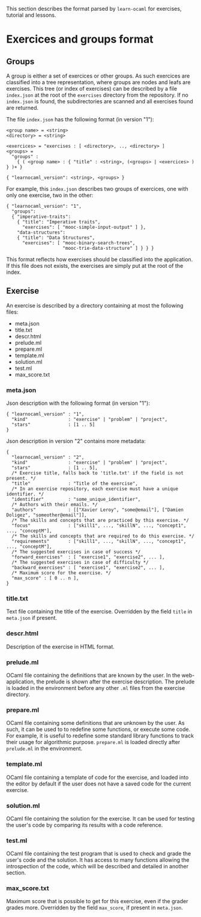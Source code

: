 This section describes the format parsed by `learn-ocaml` for
exercises, tutorial and lessons.

# Exercices and groups format


## Groups

A group is either a set of exercices or other groups. As such exercices are classified
into a tree representation, where groups are nodes and leafs are exercises. This
tree (or index of exercises) can be described by a file `index.json` at the root
of the `exercises` directory from the repository. If no `index.json`
is found, the subdirectories are scanned and all exercises found are returned.

The file `index.json` has the following format (in version "1"):
```
<group name> = <string>
<directory> = <string>

<exercices> = "exercises : [ <directory>, .., <directory> ]
<groups> =
  "groups" :
    { ( <group name> : { "title" : <string>, (<groups> | <exercices> ) } )+ }

{ "learnocaml_version": <string>, <groups> }
```

For example, this `index.json` describes two groups of exercices, one with only
one exercise, two in the other:
```
{ "learnocaml_version": "1",
  "groups":
  { "imperative-traits":
    { "title": "Imperative traits",
      "exercises": [ "mooc-simple-input-output" ] },
    "data-structures":
    { "title": "Data Structures",
      "exercises": [ "mooc-binary-search-trees",
                     "mooc-trie-data-structure" ] } } }
```

This format reflects how exercises should be classified into the application.
If this file does not exists, the exercises are simply put at the root of the
index.

## Exercise

An exercise is described by a directory containing at most the following files:
- meta.json
- title.txt
- descr.html
- prelude.ml
- prepare.ml
- template.ml
- solution.ml
- test.ml
- max_score.txt

### meta.json

Json description with the following format (in version "1"):
```
{ "learnocaml_version" : "1",
  "kind"               : "exercise" | "problem" | "project",
  "stars"              : [1 .. 5]
}
```

Json description in version "2" contains more metadata:
```
{
  "learnocaml_version" : "2",
  "kind"               : "exercise" | "problem" | "project",
  "stars"              : [1 .. 5],
  /* Exercise title, falls back to 'title.txt' if the field is not present. */
  "title"              : "Title of the exercise",
  /* In an exercise repository, each exercise must have a unique identifier. */
  "identifier"         : "some_unique_identifier",
  /* Authors with their emails. */
  "authors"            : [["Xavier Leroy", "some@email"], ["Damien Doligez", "someother@email"]],
  /* The skills and concepts that are practiced by this exercise. */
  "focus"              : ["skill1", ..., "skillN", ..., "concept1", ..., "conceptM"],
  /* The skills and concepts that are required to do this exercise. */
  "requirements"       : ["skill1", ..., "skillN", ..., "concept1", ..., "conceptM"],
  /* The suggested exercises in case of success */
  "forward_exercises"  : [ "exercise1", "exercise2", ... ],
  /* The suggested exercises in case of difficulty */
  "backward_exercises" : [ "exercise1", "exercise2", ... ],
  /* Maximum score for the exercise. */
  "max_score" : [ 0 .. n ],
}
```

### title.txt

Text file containing the title of the exercise. Overridden by the field `title`
in `meta.json` if present.

### descr.html

Description of the exercise in HTML format.

### prelude.ml

OCaml file containing the definitions that are known by the user. In the
web-application, the prelude is shown after the exercise description. The
prelude is loaded in the environment before any other `.ml` files from the
exercise directory.

### prepare.ml

OCaml file containing some definitions that are unknown by the user. As such, it
can be used to to redefine some functions, or execute some code. For example, it
is useful to redefine some standard library functions to track their usage for
algorithmic purpose. `prepare.ml` is loaded directly after `prelude.ml` in the
environment.

### template.ml

OCaml file containing a template of code for the exercise, and loaded into the
editor by default if the user does not have a saved code for the current
exercise.

### solution.ml

OCaml file containing the solution for the exercise. It can be used for testing
the user's code by comparing its results with a code reference.

### test.ml

OCaml file containing the test program that is used to check and grade the user's code and
the solution. It has access to many functions allowing the introspection of the
code, which will be described and detailed in another section.

### max_score.txt

Maximum score that is possible to get for this exercise, even if the grader
grades more. Overridden by the field `max_score`, if present in `meta.json`.
